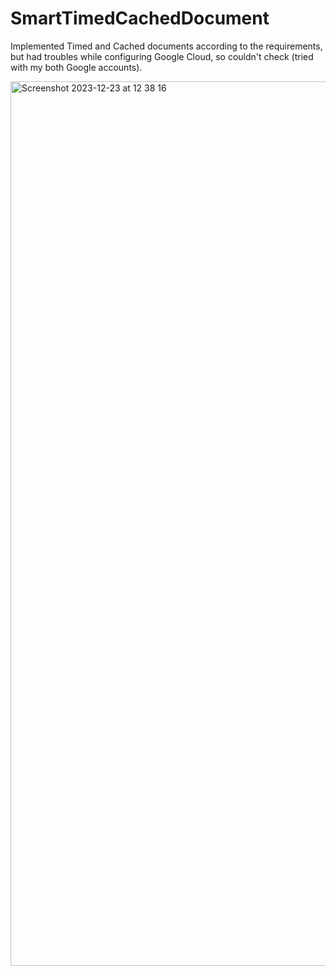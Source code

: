# SmartTimedCachedDocument

Implemented Timed and Cached documents according to the requirements, but had troubles while configuring Google Cloud, so couldn't check (tried with my both Google accounts).

<img width="1415" alt="Screenshot 2023-12-23 at 12 38 16" src="https://github.com/khrystynamk/SmartTimedCachedDocument/assets/116157359/72320f2e-53f3-48a9-be1b-114841fa39b8">
